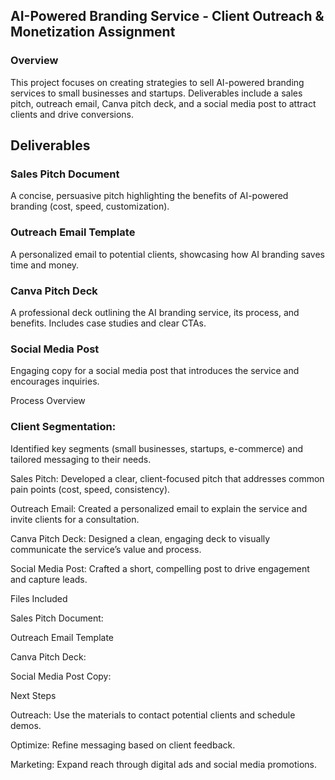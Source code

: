 ## AI-Powered Branding Service - Client Outreach & Monetization Assignment
### Overview

This project focuses on creating strategies to sell AI-powered branding services to small businesses and startups. Deliverables include a sales pitch, outreach email, Canva pitch deck, and a social media post to attract clients and drive conversions.

## Deliverables

### Sales Pitch Document
A concise, persuasive pitch highlighting the benefits of AI-powered branding (cost, speed, customization).

### Outreach Email Template
A personalized email to potential clients, showcasing how AI branding saves time and money.

### Canva Pitch Deck
A professional deck outlining the AI branding service, its process, and benefits. Includes case studies and clear CTAs.

### Social Media Post
Engaging copy for a social media post that introduces the service and encourages inquiries.

Process Overview

### Client Segmentation: 
Identified key segments (small businesses, startups, e-commerce) and tailored messaging to their needs.

Sales Pitch: Developed a clear, client-focused pitch that addresses common pain points (cost, speed, consistency).

Outreach Email: Created a personalized email to explain the service and invite clients for a consultation.

Canva Pitch Deck: Designed a clean, engaging deck to visually communicate the service’s value and process.

Social Media Post: Crafted a short, compelling post to drive engagement and capture leads.

Files Included

Sales Pitch Document: 

Outreach Email Template

Canva Pitch Deck:

Social Media Post Copy:

Next Steps

Outreach: Use the materials to contact potential clients and schedule demos.

Optimize: Refine messaging based on client feedback.

Marketing: Expand reach through digital ads and social media promotions.